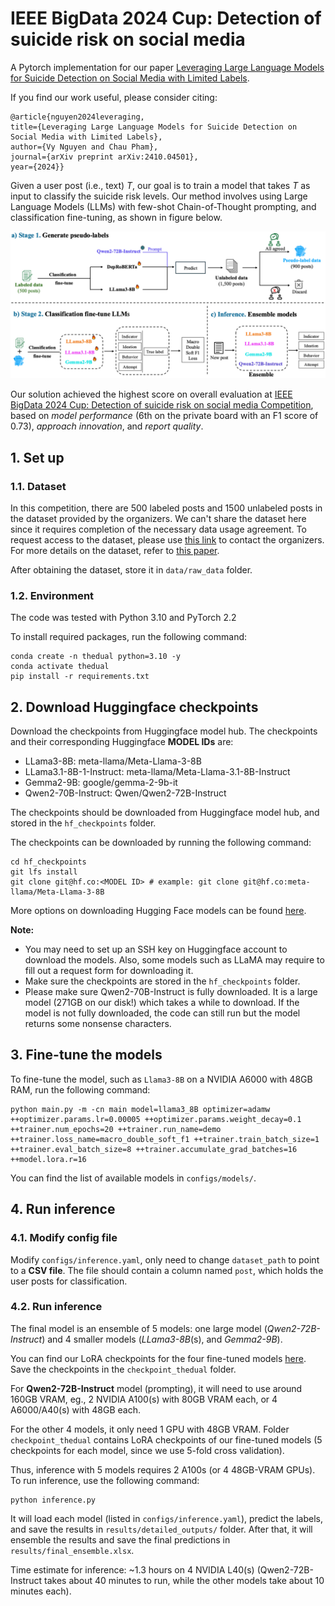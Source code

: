 # IEEE BigData 2024 Cup: Detection of suicide risk on social media

A Pytorch implementation for our paper [Leveraging Large Language Models for Suicide Detection on Social Media with Limited Labels](https://arxiv.org/pdf/2410.04501).


If you find our work useful, please consider citing:
```
@article{nguyen2024leveraging,
title={Leveraging Large Language Models for Suicide Detection on Social Media with Limited Labels},
author={Vy Nguyen and Chau Pham},
journal={arXiv preprint arXiv:2410.04501},
year={2024}}
```

Given a user post (i.e., text) *T*, our goal is to train a model that takes *T* as input to classify the suicide risk levels. Our method involves using Large Language Models (LLMs) with few-shot Chain-of-Thought prompting, and classification fine-tuning, as shown in figure below.


![alt text](https://raw.githubusercontent.com/khanhvynguyen/Suicide_Detection_LLMs/main/assets/overview.png?token=GHSAT0AAAAAACQNCCFPLFBRYPQDKELWAGYSZQLNYNQ)


Our solution achieved the highest score on overall evaluation at [IEEE BigData 2024 Cup: Detection of suicide risk on social media Competition](https://competitionpolyu.github.io/), based on *model performance* (6th on the private board with an F1 score of 0.73), *approach innovation*, and *report quality*. 




## 1. Set up 
### 1.1. Dataset

In this competition, there are 500 labeled posts and 1500 unlabeled posts in the dataset provided by the organizers. We can't share the dataset here since it requires completion of the necessary data usage agreement. To request access to the dataset, please use [this link](https://github.com/AlexLee01/Suicide-Triggers-and-Risk-Dataset) to contact the organizers. For more details on the dataset, refer to [this paper](https://www.hkie.org.hk/hkietransactions/upload/2022-12-09/THIE-2022-0031.pdf).

 After obtaining the dataset, store it in `data/raw_data` folder.


### 1.2. Environment
The code was tested with Python 3.10 and PyTorch 2.2

To install required packages, run the following command:

```
conda create -n thedual python=3.10 -y
conda activate thedual
pip install -r requirements.txt
```

## 2. Download Huggingface checkpoints
Download the checkpoints from Huggingface model hub. The checkpoints and their corresponding Huggingface **MODEL IDs** are:

- LLama3-8B: meta-llama/Meta-Llama-3-8B
- LLama3.1-8B-1-Instruct: meta-llama/Meta-Llama-3.1-8B-Instruct
- Gemma2-9B: google/gemma-2-9b-it
- Qwen2-70B-Instruct: Qwen/Qwen2-72B-Instruct

The checkpoints should be downloaded from Huggingface model hub, and stored in the `hf_checkpoints` folder.

The checkpoints can be downloaded by running the following command:

```
cd hf_checkpoints
git lfs install
git clone git@hf.co:<MODEL ID> # example: git clone git@hf.co:meta-llama/Meta-Llama-3-8B
```

More options on downloading Hugging Face models can be found [here](https://huggingface.co/docs/hub/en/models-downloading).

**Note:** 
- You may need to set up an SSH key on Huggingface account to download the models. Also, some models such as LLaMA may require to fill out a request form for downloading it.
- Make sure the checkpoints are stored in the `hf_checkpoints` folder.
- Please make sure Qwen2-70B-Instruct is fully downloaded. It is a large model (271GB on our disk!) which takes a while to download. If the model is not fully downloaded, the code can still run but the model returns some nonsense characters.



## 3. Fine-tune the models

To fine-tune the model, such as `Llama3-8B` on a NVIDIA A6000 with 48GB RAM, run the following command:

```
python main.py -m -cn main model=llama3_8B optimizer=adamw ++optimizer.params.lr=0.00005 ++optimizer.params.weight_decay=0.1 ++trainer.num_epochs=20 ++trainer.run_name=demo ++trainer.loss_name=macro_double_soft_f1 ++trainer.train_batch_size=1 ++trainer.eval_batch_size=8 ++trainer.accumulate_grad_batches=16 ++model.lora.r=16
```

You can find the list of available models in `configs/models/`. 

## 4. Run inference
### 4.1. Modify config file
Modify `configs/inference.yaml`, only need to change `dataset_path` to point to a **CSV file**. The file should contain a column named `post`, which holds the user posts for classification.



### 4.2. Run inference
The final model is an ensemble of 5 models: one large model (*Qwen2-72B-Instruct*) and 4 smaller models (*LLama3-8B*(s), and *Gemma2-9B*).

You can find our LoRA checkpoints for the four fine-tuned models [here](https://drive.google.com/drive/folders/1RYWH1vgRl5DsvzZgjnLsLUJGBO1pzLxs?usp=sharing). Save the checkpoints in the `checkpoint_thedual` folder.

For **Qwen2-72B-Instruct** model (prompting), it will need to use around 160GB VRAM, eg., 2 NVIDIA A100(s) with 80GB VRAM each, or 4 A6000/A40(s) with 48GB each. 

For the other 4 models, it only need 1 GPU with 48GB VRAM. Folder `checkpoint_thedual` contains LoRA checkpoints of our fine-tuned models (5 checkpoints for each model, since we use 5-fold cross validation).

Thus, inference with 5 models requires 2 A100s (or 4 48GB-VRAM GPUs). 
To run inference, use the following command:

```
python inference.py
```

It will load each model (listed in `configs/inference.yaml`), predict the labels, and save the results in `results/detailed_outputs/` folder. After that, it will ensemble the results and save the final predictions in `results/final_ensemble.xlsx`.


Time estimate for inference: ~1.3 hours on 4 NVIDIA L40(s) (Qwen2-72B-Instruct takes about 40 minutes to run, while the other models take about 10 minutes each).

